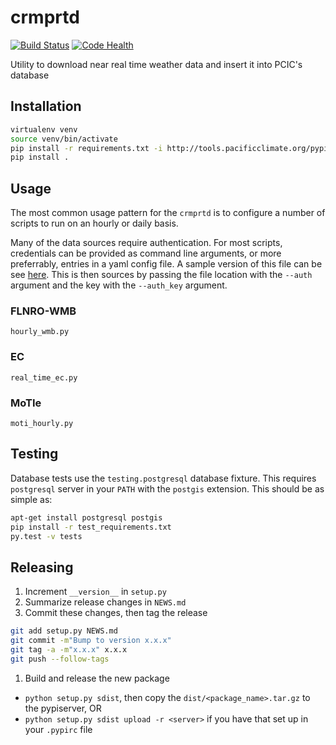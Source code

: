 # crmprtd

[![Build Status](https://travis-ci.org/pacificclimate/crmprtd.svg?branch=master)](https://travis-ci.org/pacificclimate/crmprtd)
[![Code Health](https://landscape.io/github/pacificclimate/crmprtd/master/landscape.svg?style=flat)](https://landscape.io/github/pacificclimate/crmprtd/master)

Utility to download near real time weather data and insert it into PCIC's database

## Installation

```bash
virtualenv venv
source venv/bin/activate
pip install -r requirements.txt -i http://tools.pacificclimate.org/pypiserver/ --trusted-host tools.pacificclimate.org
pip install .
```

## Usage

The most common usage pattern for the `crmprtd` is to configure a number of scripts to run on an hourly or daily basis.

Many of the data sources require authentication. For most scripts, credentials can be provided as command line arguments, or more preferrably, entries in a yaml config file. A sample version of this file can be see [here](https://github.com/pacificclimate/crmprtd/blob/master/auth.yaml). This is then sources by passing the file location with the `--auth` argument and the key with the `--auth_key` argument.

### FLNRO-WMB

`hourly_wmb.py`

### EC

`real_time_ec.py`

### MoTIe

`moti_hourly.py`


## Testing

Database tests use the `testing.postgresql` database fixture. This requires `postgresql` server in your `PATH` with the `postgis` extension. This should be as simple as:

```bash
apt-get install postgresql postgis
pip install -r test_requirements.txt
py.test -v tests
```

## Releasing

1. Increment `__version__` in `setup.py`
1. Summarize release changes in `NEWS.md`
1. Commit these changes, then tag the release
  ```bash
git add setup.py NEWS.md
git commit -m"Bump to version x.x.x"
git tag -a -m"x.x.x" x.x.x
git push --follow-tags
  ```
1. Build and release the new package
  - `python setup.py sdist`, then copy the `dist/<package_name>.tar.gz` to the pypiserver, OR
  - `python setup.py sdist upload -r <server>` if you have that set up in your `.pypirc` file
